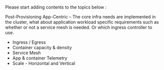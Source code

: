 ﻿Please start adding contents to the topics below : 

 Post-Provisioning App-Centric – The core infra needs are implemented in the cluster, what about application workload specific requirements such as whether or not a service mesh is needed. Or which ingress controller to use. 
- Ingress / Egress
- Container capacity & density
- Service Mesh 
- App & container Telemetry 
- Scale - Horizontal and Vertical
